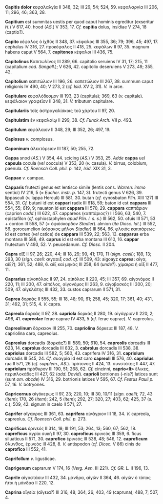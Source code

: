 **Capitis dolor** κεφαλαλγία II 348, 32; III 29, 54; 524, 59. κεφαλαργία
III 206, 11; 296, 46; 363, 28.

**Capitium** est summitas uestis per quod caput hominis egreditur
(exseritur *H.*) V 617, 40. hood (*AS.*) V 353, 17. *Cf.* **capitia**
dolus, insidiae V 274, 18 (captio?).

**Capito** κέφαλος ὁ ἰχθύς II 348, 37. κέφαλος III 355, 36; 79; 396, 45;
497, 17. cephalus IV 316, 27. προκέφαλος II 418, 25. κεφάλων II 97, 35.
magnum habens caput V 564, 7. **capitones** κέφαλοι III 436, 75.

**Capitolinus** Καπιτωλῖνος III 289, 66. capitolio seruiens IV 31, 17;
215, 11 (capitalium *cod. Sangall.*); V 626, 42. capitolio deseruiens
V 273, 49; 355, 42.

**Capitolium** καπιτώλιον III 196, 26. καπετώλιον III 267, 38. summum
caput religionis IV 490, 40; V 273, 2 (*cf. Isid.* XV 2, 31). *V.* in
arce.

**Capitulare** κεφαλόδεσμον III 193, 23 (capitula); 369, 63 (*v.*
capitale). κεφάλαιον γραφεῖον II 348, 31. *V.* tributum capitulare.

**Capitulariis** τοῖς ἀστραγαλίσκοις τοῦ χάρτου II 97, 20.

**Capitulatim** ἐν κεφαλαίῳ II 299, 38. *Cf. Funck Arch.* VII *p.* 493.

**Capitulum** κεφάλαιον II 348, 29; III 352, 26; 497, 19.

**Caplosus** *v.* complosus.

**Caponinum** ἀλεκτόρειον III 187, 50; 255, 72.

**Cappa** snod (*AS.*) V 354, 44. scicing (*AS.*) V 353, 25. *Adde*
**cappa** uel **capsula** cocula (*vel* coccula) V 353, 20 (*v.*
casula). *V.* birrus, colobium, paenula. *Cf. Roensch Coll. phil. p.*
142, *Isid.* XIX 31, 3.

**Cappae** *v.* campae.

**Capparis** frutecti genus est lentisco simile (lentis cons. *Warren:
immo* sentici) IV 216, 5 (= *Eucher. instr. p.* 147, 3). frutecti genus
V 626, 39. lippasculi (*v.* lappa Herculi) III 581, 30. butan (*cf.*
cynosbaton *Plin.* XIII 127) III 554, 31. *Cf.* butani id est
**cappari** radix III 618, 59; baton id est **cappara** III 554, 55;
619, 9; nauaton id est **cappara** III 570, 29. **cappara** καππάριον
(caprion *codd.*) III 622, 47. cappareos (καππάριος?) III 566, 63; 540,
7. epistafilon (*cf.* ophiostaphylen *apud Plin. l. s. s.*) III 562, 50.
ofuis III 571, 53 + cordon III 558, 57 (= ὀφιόσκορδον *Stadler*).
almion (*ita Diosc. lat.*) III 552, 56. gorocamelion (κόρακος μῆλον
*Stadler*) III 564, 66. φλοιὸς καππάρεως id est cortex (*vel* catice) de
**cappara** III 539, 22; 563, 13. **capparus** erba montana III 588, 49.
**caprus** id est erba montana III 610, 16. **cappar** frutectum V 493,
52. *V.* peucedanum. *Cf. Diosc.* II 204.

**Capra** αἴξ II 97, 26; 220, 44; III 18, 29; 90, 41; 170, 11 (*sign.*
*caeli*); 189, 13; 293, 30 (*sign. caeli:* αιγααιξ *cod. cf.* III 509,
43: aigoayz **caprea:** αἶγα, αἴξ?); 361, 52; 488, 6. αἲξ καὶ μηκάς III
258, 64 (*unde*?). χίμαιρα ἡ αἴξ II 477, 11.

**Caprarius** αἰγοπόλος II 97, 24. αἰπόλος II 220, 45; III 357, 69.
αἰγονόμος II 220, 11; III 200, 47. αἰπόλος, αἰγονόμος III 263, 9.
αἰγοβοσκός III 300, 20; 509, 47. αἰγελάτης III 432, 33. custos caprarum
II 571, 31.

**Caprea** δορκάς II 555, 55; III 18, 48; 90, 61; 258, 45; 320, 17; 361,
40; 431, 31; 492, 31; 515, 4. *V.* capra.

**Capreola** δορκάς II 97, 28. **capriola** δορκάς II 280, 19. αἰγάγριον
II 220, 2; 496, 41. **capreolae** ferae caprae IV 433, 5 (*cf.* ferae
caprae). *V.* capreolus.

**Capreolinum** δόρκειον III 255, 70. **capriolina** δόρκεια III 187,
48. *V.* capriolina caro, capreolus.

**Capreolus** dorcadis (δορκάς?) III 589, 50; 610, 54. **capreolis**
dorcadis III 623, 14. **caprolus** dorcadis III 632, 3. **cabrolus**
dorcadis III 538, 38. **capriolus** dorcadis III 582, 5; 560, 43.
caprifera IV 316, 31. **capriolum** dorcadis III 545, 24. *Cf.* συαγρία
id est caro **capreoli** III 576, 40. **capriolus** raa II 571, 26 (*cf.
supplem., AS.*). πρότονος II 424, 13. συνστάτης II 447, 47.
**capriolum** πρόθυρον III 190, 51; 268, 62. *Cf.* cincinni,
**caprio\<li\>** ἕλικες, περιπλοκάδες III 427, 62 (*add. David*).
**caprioli** botriones (-nis?) latices sunt (sunt *om. abcde*) IV 316,
29. botrionis latices V 595, 67. *Cf. Festus Pauli p.* 57, 16. *V.*
botryones.

**Capricornus** αἰγόκερως II 97, 23; 220, 10; III 30, 10/11 (*sign.*
*caeli*); 72, 43 (*item*); 170, 26 (*item*); 242, 5 (*item*); 292,
27; 320, 27; 403, 62; 425, 37 (*s. c.*); 509, 42. signum in caelo II
571, 27.

**Caprifer** αἴγαγρος III 361, 63. **caprifera** αἰγάγριον III 18, 34.
*V.* capreola, capreolus. *Cf. Roensch Coll. phil. p.* 273.

**Caprificus** ἐρινεός II 314, 18; III 191, 53; 264, 13; 560, 67; 562,
18. **capreficus** ἀγρία συκῆ II 97, 30. **caproficus** ἐρινεός III 359,
6. ficus siluaticus II 571, 30. **caprofico** ἐρινεός III 538, 48; 546,
12. **caproficum** ὄλυνθος, ἐρινεός III 428, 8. *V.* antispodon (*cf.*
*Diosc.* V 86) cinis de **caprofico** III 552, 41.

**Caprifollum** *v.* ligusticae.

**Caprigenum** caprarum V 174, 16 (*Verg. Aen.* III 221). *Cf. GR. L.*
II 196, 13.

**Caprile** αἰγοστάσιν III 432, 34. μάνδρα, αἰγών II 364, 46. αἰγὼν ὁ
τόπος ἤτοι ἡ μάνδρα II 220, 12.

**Caprina** αἴγεία (αἴγεια?) III 316, 48; 364, 26; 403, 49 (capruna);
488, 7; 507, 4.
